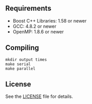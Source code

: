 ## Requirements

- Boost C++ Libraries: 1.58 or newer
- GCC: 4.8.2 or newer
- OpenMP: 1.8.6 or newer

## Compiling
```
mkdir output times
make serial
make parallel
```

## License

See the [LICENSE](LICENSE) file for details.
